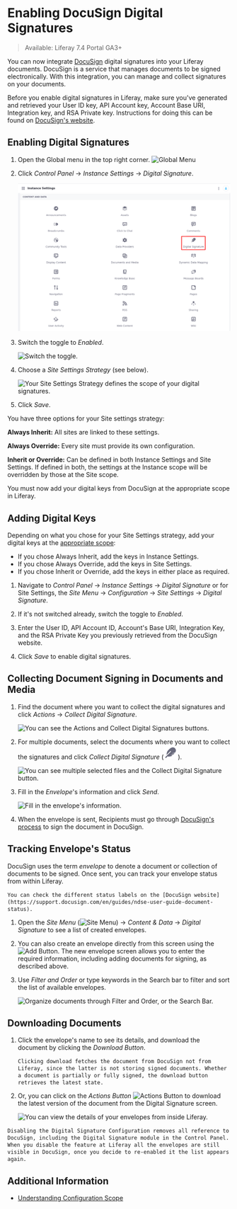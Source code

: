 # Enabling DocuSign Digital Signatures

>Available: Liferay 7.4 Portal GA3+

You can now integrate [DocuSign](https://www.docusign.com/) digital signatures into your Liferay documents. DocuSign is a service that manages documents to be signed electronically. With this integration, you can manage and collect signatures on your documents.

Before you enable digital signatures in Liferay, make sure you've generated and retrieved your User ID key, API Account key, Account Base URI, Integration key, and RSA Private key. Instructions for doing this can be found on [DocuSign's website](https://support.docusign.com/en/guides/ndse-admin-guide-api-and-keys).

## Enabling Digital Signatures

1. Open the Global menu in the top right corner. ![Global Menu](../../../images/icon-applications-menu.png)

1. Click *Control Panel* &rarr; *Instance Settings* &rarr; *Digital Signature*.

    ![The Digital Signature link appears in either Instance Settings or Site Settings.](./enabling-docusign-digital-signatures/images/01.png)

1. Switch the toggle to *Enabled*.

    ![Switch the toggle.](./enabling-docusign-digital-signatures/images/02.png)

1. Choose a *Site Settings Strategy* (see below).

    ![Your Site Settings Strategy defines the scope of your digital signatures.](./enabling-docusign-digital-signatures/images/03.png)

1. Click *Save*.

You have three options for your Site settings strategy:

**Always Inherit:** All sites are linked to these settings.

**Always Override:** Every site must provide its own configuration.

**Inherit or Override:** Can be defined in both Instance Settings and Site Settings. If defined in both, the settings at the Instance scope will be overridden by those at the Site scope. 

You must now add your digital keys from DocuSign at the appropriate scope in Liferay.

## Adding Digital Keys

Depending on what you chose for your Site Settings strategy, add your digital keys at the [appropriate scope](../../../system-administration/configuring-liferay/understanding-configuration-scope.md):

- If you chose Always Inherit, add the keys in Instance Settings.
- If you chose Always Override, add the keys in Site Settings.
- If you chose Inherit or Override, add the keys in either place as required. 

1. Navigate to _Control Panel_ &rarr; _Instance Settings_ &rarr; _Digital Signature_ or for Site Settings, the _Site Menu_ &rarr; _Configuration_ &rarr; _Site Settings_ &rarr; _Digital Signature_.

1. If it's not switched already, switch the toggle to _Enabled_.

1. Enter the User ID, API Account ID, Account's Base URI, Integration Key, and the RSA Private Key you previously retrieved from the DocuSign website.

1. Click *Save* to enable digital signatures.

## Collecting Document Signing in Documents and Media

1. Find the document where you want to collect the digital signatures and click *Actions* &rarr; *Collect Digital Signature*.

    ![You can see the Actions and Collect Digital Signatures buttons.](./enabling-docusign-digital-signatures/images/04.png)

1. For multiple documents, select the documents where you want to collect the signatures and click *Collect Digital Signature* (![Collect Digital Signature](../../../images/icon-digital-signature.png)).

   ![You can see multiple selected files and the Collect Digital Signature button.](./enabling-docusign-digital-signatures/images/05.png)

1. Fill in the *Envelope*'s information and click *Send*.

    ![Fill in the envelope's information.](./enabling-docusign-digital-signatures/images/06.png)

1. When the envelope is sent, Recipients must go through [DocuSign's process](https://www.docusign.com/products/electronic-signature/how-docusign-works) to sign the document in DocuSign.

## Tracking Envelope's Status

DocuSign uses the term _envelope_ to denote a document or collection of documents to be signed. Once sent, you can track your envelope status from within Liferay.

```{tip}
You can check the different status labels on the [DocuSign website](https://support.docusign.com/en/guides/ndse-user-guide-document-status). 
```

1. Open the *Site Menu* (![Site Menu](../../../images/icon-menu.png)) &rarr; _Content & Data_ &rarr; _Digital Signature_ to see a list of created envelopes.

1. You can also create an envelope directly from this screen using the ![Add Button](../../../images/icon-add.png). The new envelope screen allows you to enter the required information, including adding documents for signing, as described above. 

1. Use *Filter and Order* or type keywords in the Search bar to filter and sort the list of available envelopes. 

    ![Organize documents through Filter and Order, or the Search Bar.](./enabling-docusign-digital-signatures/images/07.png)

## Downloading Documents 

1. Click the envelope's name to see its details, and download the document by clicking the *Download Button*. 

    ```{important}
    Clicking download fetches the document from DocuSign not from Liferay, since the latter is not storing signed documents. Whether a document is partially or fully signed, the download button retrieves the latest state.   
    ```

1. Or, you can click on the *Actions Button* ![Actions Button](../../../images/icon-actions.png) to download the latest version of the document from the Digital Signature screen.    

    ![You can view the details of your envelopes from inside Liferay.](./enabling-docusign-digital-signatures/images/08.png)

```{warning}
Disabling the Digital Signature Configuration removes all reference to DocuSign, including the Digital Signature module in the Control Panel. When you disable the feature at Liferay all the envelopes are still visible in DocuSign, once you decide to re-enabled it the list appears again. 
```

## Additional Information

- [Understanding Configuration Scope](../../../system-administration/configuring-liferay/understanding-configuration-scope.md)
